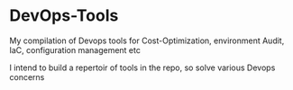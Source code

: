 # DevOps-Tools
My compilation of Devops tools for Cost-Optimization, environment Audit, IaC, configuration management etc

I intend to build a repertoir of tools in the repo, so solve various Devops concerns
